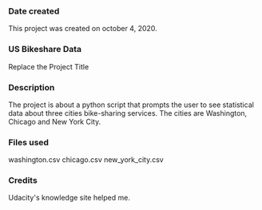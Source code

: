 ### Date created
This project was created on october 4, 2020.

### US Bikeshare Data
Replace the Project Title

### Description
The project is about a python script that prompts the user to see  statistical data about three cities bike-sharing services. The cities are Washington, Chicago and New York City.

### Files used
washington.csv
chicago.csv
new_york_city.csv

### Credits
Udacity's knowledge site helped me.
